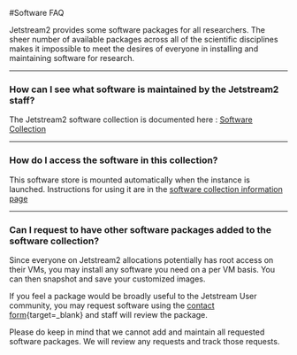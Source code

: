 #Software FAQ

Jetstream2 provides some software packages for all researchers. The sheer number of available packages across all of the scientific disciplines makes it impossible to meet the desires of everyone in installing and maintaining software for research.

---

### How can I see what software is maintained by the Jetstream2 staff?

The Jetstream2 software collection is documented here : [Software Collection](/general/software.md)

---

### How do I access the software in this collection?

This software store is mounted automatically when the instance is launched. Instructions for using it are in the [software collection information page](/general/usingsoftware.md)

---

### Can I request to have other software packages added to the software collection?

Since everyone on Jetstream2 allocations potentially has root access on their VMs, you may install any software you need on a per VM basis. You can then snapshot and save your customized images.

If you feel a package would be broadly useful to the Jetstream User community, you may request software using the [contact form](https://jetstream-cloud.org/contact/index.html){target=_blank} and staff will review the package.

Please do keep in mind that we cannot add and maintain all requested software packages. We will review any requests and track those requests.
